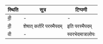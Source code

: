 | स्थिति | सूत्र | टिप्पणी |
| ----- | ------- | ------ |
| वी॒ | - | - |
| वी॒ | शेषात् कर्तरि परस्मैपदम् | इति परस्मैपदम् |
| वी | - | स्वरभेदमात्रालोपः |

